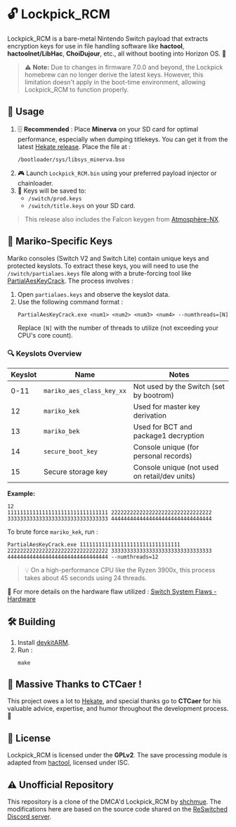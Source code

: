 
# 🔓 Lockpick_RCM

Lockpick_RCM is a bare-metal Nintendo Switch payload that extracts encryption keys for use in file handling software like **hactool**, **hactoolnet/LibHac**, **ChoiDujour**, etc., all without booting into Horizon OS. 🚀

> ⚠️ **Note:** Due to changes in firmware 7.0.0 and beyond, the Lockpick homebrew can no longer derive the latest keys. However, this limitation doesn't apply in the boot-time environment, allowing Lockpick_RCM to function properly.

## 🚀 Usage

1. 🗄️ **Recommended** : Place **Minerva** on your SD card for optimal performance, especially when dumping titlekeys. You can get it from the latest [Hekate release](https://github.com/CTCaer/hekate/releases). Place the file at :
   ```
   /bootloader/sys/libsys_minerva.bso
   ```
2. 🎮 Launch `Lockpick_RCM.bin` using your preferred payload injector or chainloader.
3. 💾 Keys will be saved to:
   - `/switch/prod.keys`
   - `/switch/title.keys` on your SD card.

> This release also includes the Falcon keygen from [Atmosphère-NX](https://github.com/Atmosphere-NX/Atmosphere).

## 🔑 Mariko-Specific Keys

Mariko consoles (Switch V2 and Switch Lite) contain unique keys and protected keyslots. To extract these keys, you will need to use the `/switch/partialaes.keys` file along with a brute-forcing tool like [PartialAesKeyCrack](https://files.sshnuke.net/PartialAesKeyCrack.zip). The process involves :

1. Open `partialaes.keys` and observe the keyslot data.
2. Use the following command format :
   ```
   PartialAesKeyCrack.exe <num1> <num2> <num3> <num4> --numthreads=[N]
   ```
   Replace `[N]` with the number of threads to utilize (not exceeding your CPU's core count).

### 🔍 Keyslots Overview

| Keyslot | Name                         | Notes                                         |
| ------- | ---------------------------- | --------------------------------------------- |
| 0-11    | `mariko_aes_class_key_xx`    | Not used by the Switch (set by bootrom)       |
| 12      | `mariko_kek`                 | Used for master key derivation                |
| 13      | `mariko_bek`                 | Used for BCT and package1 decryption          |
| 14      | `secure_boot_key`            | Console unique (for personal records)         |
| 15      | Secure storage key           | Console unique (not used on retail/dev units) |

**Example:**
```
12
11111111111111111111111111111111 22222222222222222222222222222222 33333333333333333333333333333333 44444444444444444444444444444444
```

To brute force `mariko_kek`, run :
```
PartialAesKeyCrack.exe 11111111111111111111111111111111 22222222222222222222222222222222 33333333333333333333333333333333 44444444444444444444444444444444 --numthreads=12
```

> 💡 On a high-performance CPU like the Ryzen 3900x, this process takes about 45 seconds using 24 threads.

🔗 For more details on the hardware flaw utilized : [Switch System Flaws - Hardware](https://switchbrew.org/wiki/Switch_System_Flaws#Hardware)

## 🛠️ Building

1. Install [devkitARM](https://devkitpro.org/).
2. Run :
   ```
   make
   ```

## 🙌 Massive Thanks to CTCaer !

This project owes a lot to [Hekate](https://github.com/CTCaer/hekate), and special thanks go to **CTCaer** for his valuable advice, expertise, and humor throughout the development process. 🎉

## 📜 License

Lockpick_RCM is licensed under the **GPLv2**. The save processing module is adapted from [hactool](https://github.com/SciresM/hactool), licensed under ISC.

## ⚠️ Unofficial Repository

This repository is a clone of the DMCA'd Lockpick_RCM by [shchmue](https://github.com/shchmue). The modifications here are based on the source code shared on the [ReSwitched Discord server](https://reswitched.github.io/discord/). 

